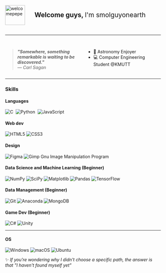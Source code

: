 <div style="display: flex; align-items: center;">
    <a href="https://emoji.gg/emoji/56585-welcomepepe">
        <img src="https://cdn3.emoji.gg/emojis/56585-welcomepepe.png" width="64px" height="64px" alt="welcomepepe" style="vertical-align: middle; margin-right: 10px;">
    </a>
    <h3 style="margin: 1em; font-size: 1.5em; font-weight: bold;">Welcome guys, <span style="font-size: 1em; font-weight: normal;">I'm smolguyonearth</span></h3>
</div>
<br>

---

<div style="display: flex; justify-content: space-between;">

<div style="flex: 1; margin-right: 10px;">

<br>

> **_"Somewhere, something remarkable is waiting to be discovered."_**  
> — _Carl Sagan_

</div>

<div style="flex: 1; margin-left: 10px;">

<br>

- 🔭 Astronomy Enjoyer
- 💻 Computer Engineering Student @KMUTT

</div>

</div>

---

### Skills

#### Languages

<img src="https://img.shields.io/badge/C-00599C?style=for-the-badge&logo=c&logoColor=white" title="C" alt="C"/>&nbsp;
<img src="https://img.shields.io/badge/Python-FFD43B?style=for-the-badge&logo=python&logoColor=blue" title="Python" alt="Python"/>&nbsp;
<img src="https://img.shields.io/badge/JavaScript-323330?style=for-the-badge&logo=javascript&logoColor=F7DF1E" title="JavaScript" alt="JavaScript"/>&nbsp;

<!-- ![Java](https://img.shields.io/badge/java-%23ED8B00.svg?style=for-the-badge&logo=openjdk&logoColor=white) -->

#### Web dev

![HTML5](https://img.shields.io/badge/html5-%23E34F26.svg?style=for-the-badge&logo=html5&logoColor=white)
![CSS3](https://img.shields.io/badge/css3-%231572B6.svg?style=for-the-badge&logo=css3&logoColor=white)

<!-- ![React](https://img.shields.io/badge/react-%2320232a.svg?style=for-the-badge&logo=react&logoColor=%2361DAFB) -->

#### Design

![Figma](https://img.shields.io/badge/figma-%23F24E1E.svg?style=for-the-badge&logo=figma&logoColor=white)
![Gimp Gnu Image Manipulation Program](https://img.shields.io/badge/Gimp-657D8B?style=for-the-badge&logo=gimp&logoColor=FFFFFF)

#### Data Science and Machine Learning (Beginner)

![NumPy](https://img.shields.io/badge/numpy-%23013243.svg?style=for-the-badge&logo=numpy&logoColor=white)
![SciPy](https://img.shields.io/badge/SciPy-%230C55A5.svg?style=for-the-badge&logo=scipy&logoColor=%white)
![Matplotlib](https://img.shields.io/badge/Matplotlib-%23ffffff.svg?style=for-the-badge&logo=Matplotlib&logoColor=black)
![Pandas](https://img.shields.io/badge/pandas-%23150458.svg?style=for-the-badge&logo=pandas&logoColor=white)
![TensorFlow](https://img.shields.io/badge/TensorFlow-%23FF6F00.svg?style=for-the-badge&logo=TensorFlow&logoColor=white)

#### Data Management (Beginner)

![Git](https://img.shields.io/badge/git-%23F05033.svg?style=for-the-badge&logo=git&logoColor=white)
![Anaconda](https://img.shields.io/badge/Anaconda-%2344A833.svg?style=for-the-badge&logo=anaconda&logoColor=white)
![MongoDB](https://img.shields.io/badge/MongoDB-%234ea94b.svg?style=for-the-badge&logo=mongodb&logoColor=white)

#### Game Dev (Beginner)

![C#](https://img.shields.io/badge/c%23-%23239120.svg?style=for-the-badge&logo=csharp&logoColor=white)
![Unity](https://img.shields.io/badge/unity-%23000000.svg?style=for-the-badge&logo=unity&logoColor=white)

---

#### OS

![Windows](https://img.shields.io/badge/Windows-0078D6?style=for-the-badge&logo=windows&logoColor=white)
![macOS](https://img.shields.io/badge/mac%20os-000000?style=for-the-badge&logo=macos&logoColor=F0F0F0)
![Ubuntu](https://img.shields.io/badge/Ubuntu-E95420?style=for-the-badge&logo=ubuntu&logoColor=white)

✨
_If you're wondering why I didn't choose a specific path, the answer is that "I haven't found myself yet"_
